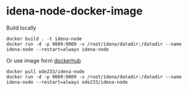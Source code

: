 # idena-node-docker-image

Build locally

```
docker build . -t idena-node
docker run -d -p 9009:9009 -v /root/idena/datadir:/datadir --name idena-node --restart=always idena-node
```

Or use image form [dockerhub](https://hub.docker.com/r/ode233/idena-node)

```
docker pull ode233/idena-node
docker run -d -p 9009:9009 -v /root/idena/datadir:/datadir --name idena-node --restart=always ode233/idena-node
```
